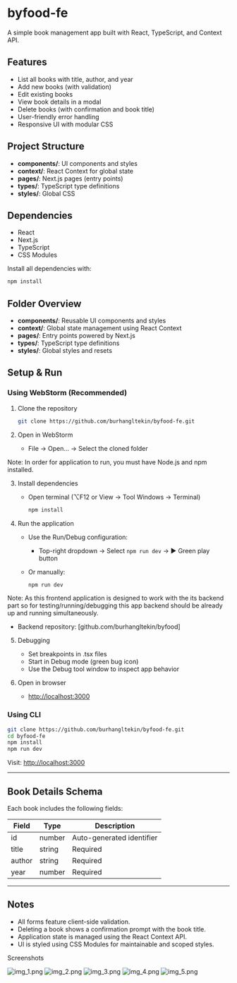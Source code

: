 # byfood-fe

A simple book management app built with React, TypeScript, and Context API.

## Features

- List all books with title, author, and year
- Add new books (with validation)
- Edit existing books
- View book details in a modal
- Delete books (with confirmation and book title)
- User-friendly error handling
- Responsive UI with modular CSS

## Project Structure

- **components/**: UI components and styles
- **context/**: React Context for global state
- **pages/**: Next.js pages (entry points)
- **types/**: TypeScript type definitions
- **styles/**: Global CSS

## Dependencies

- React
- Next.js
- TypeScript
- CSS Modules

Install all dependencies with:

```sh
npm install
```

## Folder Overview

- **components/**: Reusable UI components and styles
- **context/**: Global state management using React Context
- **pages/**: Entry points powered by Next.js
- **types/**: TypeScript type definitions
- **styles/**: Global styles and resets

## Setup & Run

### Using WebStorm (Recommended)

1. Clone the repository

   ```sh
   git clone https://github.com/burhangltekin/byfood-fe.git
   ```

2. Open in WebStorm
    - File → Open... → Select the cloned folder

Note: In order for application to run, you must have Node.js and npm installed.

3. Install dependencies
    - Open terminal (⌥F12 or View → Tool Windows → Terminal)

      ```sh
      npm install
      ```

4. Run the application
    - Use the Run/Debug configuration:
        - Top-right dropdown → Select `npm run dev` → ▶️ Green play button
    - Or manually:

      ```sh
      npm run dev
      ```

Note: As this frontend application is designed to work with the its backend part so for testing/running/debugging this app backend should be already up and running simultaneously.

   - Backend repository: [github.com/burhangltekin/byfood]

5. Debugging
    - Set breakpoints in .tsx files
    - Start in Debug mode (green bug icon)
    - Use the Debug tool window to inspect app behavior

6. Open in browser
    - [http://localhost:3000](http://localhost:3000)

### Using CLI

```sh
git clone https://github.com/burhangltekin/byfood-fe.git
cd byfood-fe
npm install
npm run dev
```

Visit: [http://localhost:3000](http://localhost:3000)

---

## Book Details Schema

Each book includes the following fields:

| Field  | Type    | Description                |
|--------|---------|----------------------------|
| id     | number  | Auto-generated identifier  |
| title  | string  | Required                   |
| author | string  | Required                   |
| year   | number  | Required                   |

---

## Notes

- All forms feature client-side validation.
- Deleting a book shows a confirmation prompt with the book title.
- Application state is managed using the React Context API.
- UI is styled using CSS Modules for maintainable and scoped styles.

Screenshots

![img_1.png](images/img_1.png)
![img_2.png](images/img_2.png)
![img_3.png](images/img_3.png)
![img_4.png](images/img_4.png)
![img_5.png](images/img_5.png)
